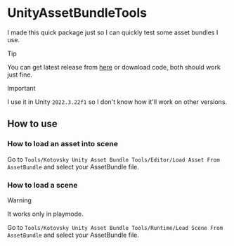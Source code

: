 # UnityAssetBundleTools
I made this quick package just so I can quickly test some asset bundles I use.

> [!TIP]
> You can get latest release from [here](https://github.com/u-Kotovsky/UnityAssetBundleTools/releases)
> or download code, both should work just fine.

> [!IMPORTANT]
> I use it in Unity `2022.3.22f1` so I don't know how it'll work on other versions.

## How to use

### How to load an asset into scene
Go to `Tools/Kotovsky Unity Asset Bundle Tools/Editor/Load Asset From AssetBundle`
and select your AssetBundle file.

### How to load a scene
> [!WARNING]
> It works only in playmode.

Go to `Tools/Kotovsky Unity Asset Bundle Tools/Runtime/Load Scene From AssetBundle`
and select your AssetBundle file.
